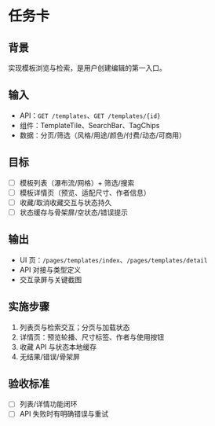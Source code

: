 # 任务卡

## 背景
实现模板浏览与检索，是用户创建编辑的第一入口。

## 输入
- API：`GET /templates`、`GET /templates/{id}`
- 组件：TemplateTile、SearchBar、TagChips
- 数据：分页/筛选（风格/用途/颜色/付费/动态/可商用）

## 目标
- [ ] 模板列表（瀑布流/网格）+ 筛选/搜索
- [ ] 模板详情页（预览、适配尺寸、作者信息）
- [ ] 收藏/取消收藏交互与状态持久
- [ ] 状态缓存与骨架屏/空状态/错误提示

## 输出
- UI 页：`/pages/templates/index`、`/pages/templates/detail`
- API 对接与类型定义
- 交互录屏与关键截图

## 实施步骤
1. 列表页与检索交互；分页与加载状态
2. 详情页：预览轮播、尺寸标签、作者与使用按钮
3. 收藏 API 与状态本地缓存
4. 无结果/错误/骨架屏

## 验收标准
- [ ] 列表/详情功能闭环
- [ ] API 失败时有明确错误与重试

